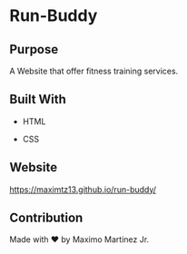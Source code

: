 # Run-Buddy


## Purpose

A Website that offer fitness training services.


## Built With

* HTML

* CSS


## Website

https://maximtz13.github.io/run-buddy/


## Contribution

Made with ❤️ by Maximo Martinez Jr.
